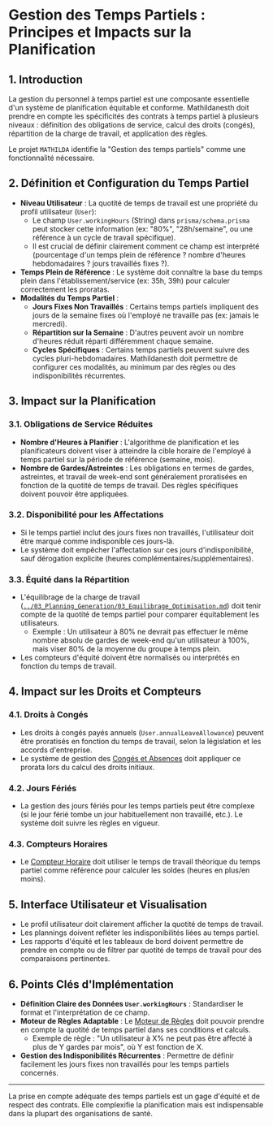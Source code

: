 # Gestion des Temps Partiels : Principes et Impacts sur la Planification

## 1. Introduction

La gestion du personnel à temps partiel est une composante essentielle d'un système de planification équitable et conforme. Mathildanesth doit prendre en compte les spécificités des contrats à temps partiel à plusieurs niveaux : définition des obligations de service, calcul des droits (congés), répartition de la charge de travail, et application des règles.

Le projet `MATHILDA` identifie la "Gestion des temps partiels" comme une fonctionnalité nécessaire.

## 2. Définition et Configuration du Temps Partiel

- **Niveau Utilisateur** : La quotité de temps de travail est une propriété du profil utilisateur (`User`):
  - Le champ `User.workingHours` (String) dans `prisma/schema.prisma` peut stocker cette information (ex: "80%", "28h/semaine", ou une référence à un cycle de travail spécifique).
  - Il est crucial de définir clairement comment ce champ est interprété (pourcentage d'un temps plein de référence ? nombre d'heures hebdomadaires ? jours travaillés fixes ?).
- **Temps Plein de Référence** : Le système doit connaître la base du temps plein dans l'établissement/service (ex: 35h, 39h) pour calculer correctement les proratas.
- **Modalités du Temps Partiel** :
  - **Jours Fixes Non Travaillés** : Certains temps partiels impliquent des jours de la semaine fixes où l'employé ne travaille pas (ex: jamais le mercredi).
  - **Répartition sur la Semaine** : D'autres peuvent avoir un nombre d'heures réduit réparti différemment chaque semaine.
  - **Cycles Spécifiques** : Certains temps partiels peuvent suivre des cycles pluri-hebdomadaires.
    Mathildanesth doit permettre de configurer ces modalités, au minimum par des règles ou des indisponibilités récurrentes.

## 3. Impact sur la Planification

### 3.1. Obligations de Service Réduites

- **Nombre d'Heures à Planifier** : L'algorithme de planification et les planificateurs doivent viser à atteindre la cible horaire de l'employé à temps partiel sur la période de référence (semaine, mois).
- **Nombre de Gardes/Astreintes** : Les obligations en termes de gardes, astreintes, et travail de week-end sont généralement proratisées en fonction de la quotité de temps de travail. Des règles spécifiques doivent pouvoir être appliquées.

### 3.2. Disponibilité pour les Affectations

- Si le temps partiel inclut des jours fixes non travaillés, l'utilisateur doit être marqué comme indisponible ces jours-là.
- Le système doit empêcher l'affectation sur ces jours d'indisponibilité, sauf dérogation explicite (heures complémentaires/supplémentaires).

### 3.3. Équité dans la Répartition

- L'équilibrage de la charge de travail ([`../03_Planning_Generation/03_Equilibrage_Optimisation.md`](../../03_Planning_Generation/03_Equilibrage_Optimisation.md)) doit tenir compte de la quotité de temps partiel pour comparer équitablement les utilisateurs.
  - Exemple : Un utilisateur à 80% ne devrait pas effectuer le même nombre absolu de gardes de week-end qu'un utilisateur à 100%, mais viser 80% de la moyenne du groupe à temps plein.
- Les compteurs d'équité doivent être normalisés ou interprétés en fonction du temps de travail.

## 4. Impact sur les Droits et Compteurs

### 4.1. Droits à Congés

- Les droits à congés payés annuels (`User.annualLeaveAllowance`) peuvent être proratisés en fonction du temps de travail, selon la législation et les accords d'entreprise.
- Le système de gestion des [Congés et Absences](../02_Gestion_Conges_Absences/01_Processus_Gestion_Conges_Absences.md) doit appliquer ce prorata lors du calcul des droits initiaux.

### 4.2. Jours Fériés

- La gestion des jours fériés pour les temps partiels peut être complexe (si le jour férié tombe un jour habituellement non travaillé, etc.). Le système doit suivre les règles en vigueur.

### 4.3. Compteurs Horaires

- Le [Compteur Horaire](../../09_Compteurs_Suivi_Temps/01_Compteur_Horaire_MAR.md) doit utiliser le temps de travail théorique du temps partiel comme référence pour calculer les soldes (heures en plus/en moins).

## 5. Interface Utilisateur et Visualisation

- Le profil utilisateur doit clairement afficher la quotité de temps de travail.
- Les plannings doivent refléter les indisponibilités liées au temps partiel.
- Les rapports d'équité et les tableaux de bord doivent permettre de prendre en compte ou de filtrer par quotité de temps de travail pour des comparaisons pertinentes.

## 6. Points Clés d'Implémentation

- **Définition Claire des Données `User.workingHours`** : Standardiser le format et l'interprétation de ce champ.
- **Moteur de Règles Adaptable** : Le [Moteur de Règles](../../03_Planning_Generation/01_Moteur_Regles.md) doit pouvoir prendre en compte la quotité de temps partiel dans ses conditions et calculs.
  - Exemple de règle : "Un utilisateur à X% ne peut pas être affecté à plus de Y gardes par mois", où Y est fonction de X.
- **Gestion des Indisponibilités Récurrentes** : Permettre de définir facilement les jours fixes non travaillés pour les temps partiels concernés.

---

La prise en compte adéquate des temps partiels est un gage d'équité et de respect des contrats. Elle complexifie la planification mais est indispensable dans la plupart des organisations de santé.
